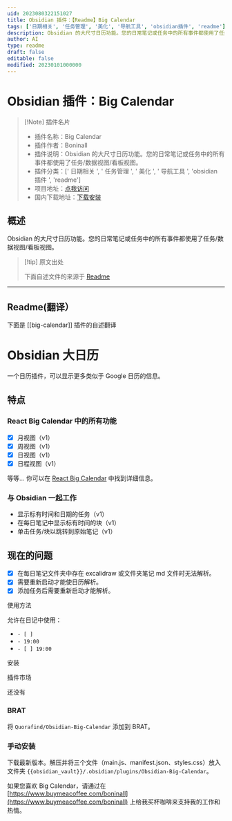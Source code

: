 ```yaml
---
uid: 2023080322151027
title: Obsidian 插件：【Readme】Big Calendar
tags: ['日期相关', '任务管理', '美化', '导航工具', 'obsidian插件', 'readme']
description: Obsidian 的大尺寸日历功能。您的日常笔记或任务中的所有事件都使用了任务/数据视图/看板视图。
author: AI
type: readme
draft: false
editable: false
modified: 20230101000000
---
```


# Obsidian 插件：Big Calendar

> [!Note] 插件名片
> - 插件名称：Big Calendar
> - 插件作者：Boninall
> - 插件说明：Obsidian 的大尺寸日历功能。您的日常笔记或任务中的所有事件都使用了任务/数据视图/看板视图。
> - 插件分类：[' 日期相关 ', ' 任务管理 ', ' 美化 ', ' 导航工具 ', 'obsidian 插件 ', 'readme']
> - 项目地址：[点我访问](https://github.com/Quorafind/Obsidian-Big-Calendar)
> - 国内下载地址：[下载安装](https://pkmer.cn/products/plugin/pluginMarket/?big-calendar)

## 概述

Obsidian 的大尺寸日历功能。您的日常笔记或任务中的所有事件都使用了任务/数据视图/看板视图。

> [!tip] 原文出处
>
>下面自述文件的来源于 [Readme](https://ghproxy.net/https://raw.githubusercontent.com/Quorafind/Obsidian-Big-Calendar/main/README.md)
>

---

## Readme(翻译）

下面是 [[big-calendar]] 插件的自述翻译

# Obsidian 大日历

一个日历插件，可以显示更多类似于 Google 日历的信息。

## 特点

### React Big Calendar 中的所有功能

- [x] 月视图（v1）
- [x] 周视图（v1）
- [x] 日视图（v1）
- [x] 日程视图（v1）

等等... 你可以在 [React Big Calendar](https://github.com/jquense/react-big-calendar) 中找到详细信息。

### 与 Obsidian 一起工作

- 显示标有时间和日期的任务（v1）
- 在每日笔记中显示标有时间的块（v1）
- 单击任务/块以跳转到原始笔记（v1）

## 现在的问题

- [x] 在每日笔记文件夹中存在 excalidraw 或文件夹笔记 md 文件时无法解析。
- [x] 需要重新启动才能使日历解析。
- [x] 添加任务后需要重新启动才能解析。

使用方法

允许在日记中使用：

- `- [ ]`
- `- 19:00`
- `- [ ] 19:00`

安装

插件市场

还没有

### BRAT

将 `Quorafind/Obsidian-Big-Calendar` 添加到 BRAT。

### 手动安装

下载最新版本。解压并将三个文件（main.js、manifest.json、styles.css）放入文件夹 `{{obsidian_vault}}/.obsidian/plugins/Obsidian-Big-Calendar`。

如果您喜欢 Big Calendar，请通过在 [https://www.buymeacoffee.com/boninall](https://www.buymeacoffee.com/boninall) 上给我买杯咖啡来支持我的工作和热情。

